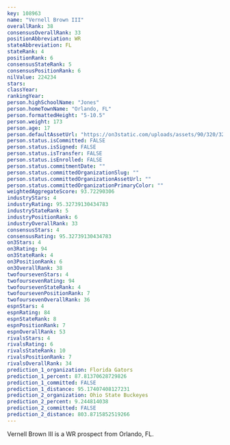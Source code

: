```yaml
---
key: 108963
name: "Vernell Brown III"
overallRank: 38
consensusOverallRank: 33
positionAbbreviation: WR
stateAbbreviation: FL
stateRank: 4
positionRank: 6
consensusStateRank: 5
consensusPositionRank: 6
nilValue: 224234
stars: 
classYear: 
rankingYear: 
person.highSchoolName: "Jones"
person.homeTownName: "Orlando, FL"
person.formattedHeight: "5-10.5"
person.weight: 173
person.age: 17
person.defaultAssetUrl: "https://on3static.com/uploads/assets/90/320/320090.jpg"
person.status.isCommitted: FALSE
person.status.isSigned: FALSE
person.status.isTransfer: FALSE
person.status.isEnrolled: FALSE
person.status.commitmentDate: ""
person.status.committedOrganizationSlug: ""
person.status.committedOrganizationAssetUrl: ""
person.status.committedOrganizationPrimaryColor: ""
weightedAggregateScore: 93.72290306
industryStars: 4
industryRating: 95.32739130434783
industryStateRank: 5
industryPositionRank: 6
industryOverallRank: 33
consensusStars: 4
consensusRating: 95.32739130434783
on3Stars: 4
on3Rating: 94
on3StateRank: 4
on3PositionRank: 6
on3OverallRank: 38
twofoursevenStars: 4
twofoursevenRating: 94
twofoursevenStateRank: 4
twofoursevenPositionRank: 7
twofoursevenOverallRank: 36
espnStars: 4
espnRating: 84
espnStateRank: 8
espnPositionRank: 7
espnOverallRank: 53
rivalsStars: 4
rivalsRating: 6
rivalsStateRank: 10
rivalsPositionRank: 7
rivalsOverallRank: 34
prediction_1_organization: Florida Gators
prediction_1_percent: 87.81370628729826
prediction_1_committed: FALSE
prediction_1_distance: 95.17407408127231
prediction_2_organization: Ohio State Buckeyes
prediction_2_percent: 9.244814038
prediction_2_committed: FALSE
prediction_2_distance: 803.8715852519266
---
```

Vernell Brown III is a WR prospect from Orlando, FL.